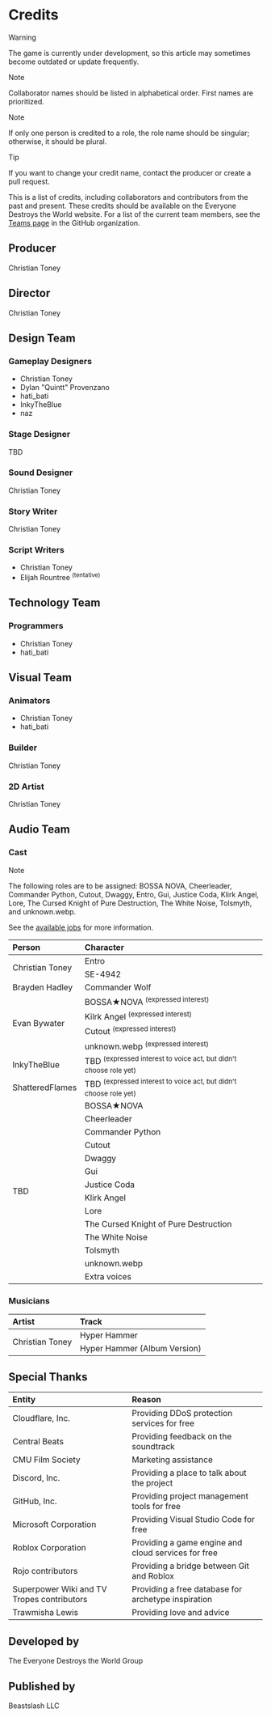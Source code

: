 # Credits
> [!WARNING]
> The game is currently under development, so this article may sometimes become outdated or update frequently.

> [!NOTE]
> Collaborator names should be listed in alphabetical order. First names are prioritized.

> [!NOTE]
> If only one person is credited to a role, the role name should be singular; otherwise, it should be plural.

> [!TIP]
> If you want to change your credit name, contact the producer or create a pull request.

This is a list of credits, including collaborators and contributors from the past and present. These credits should be available on the Everyone Destroys the World website. For a list of the current team members, see the [Teams page](https://github.com/orgs/EveryoneDestroysTheWorld/teams) in the GitHub organization.

## Producer
Christian Toney

## Director
Christian Toney

## Design Team
### Gameplay Designers
* Christian Toney
* Dylan "Quintt" Provenzano
* hati_bati
* InkyTheBlue
* naz

### Stage Designer
TBD

### Sound Designer
Christian Toney

### Story Writer
Christian Toney

### Script Writers
* Christian Toney
* Elijah Rountree <sup>(tentative)</sup>

## Technology Team
### Programmers
* Christian Toney
* hati_bati

## Visual Team
### Animators
* Christian Toney
* hati_bati

### Builder
Christian Toney

### 2D Artist
Christian Toney

## Audio Team
### Cast
> [!NOTE]
> The following roles are to be assigned: BOSSA NOVA, Cheerleader, Commander Python, Cutout, Dwaggy, Entro, Gui, Justice Coda, Klirk Angel, Lore, The Cursed Knight of Pure Destruction, The White Noise, Tolsmyth, and unknown.webp.
>
> See the [available jobs](https://github.com/EveryoneDestroysTheWorld/jobs/issues) for more information.

<table>
  <thead>
    <tr>
      <th align="left">Person</th>
      <th align="left">Character</th>
    </tr>
  </thead>
  <tbody>
    <tr>
      <td rowspan="2">Christian Toney</td>
      <td>Entro</td>
    </tr>
    <tr>
      <td>
        SE-4942
      </td>
    </tr>
    <tr>
      <td>Brayden Hadley</td>
      <td>Commander Wolf</td>
    </tr>
    <tr>
      <td rowspan="4">Evan Bywater</td>
      <td>
        BOSSA★NOVA <sup>(expressed interest)</sup>
      </td>
    </tr>
    <tr>
      <td>
        Kilrk Angel <sup>(expressed interest)</sup>
      </td>
    </tr>
    <tr>
      <td>
        Cutout <sup>(expressed interest)</sup>
      </td>
    </tr>
    <tr>
      <td>
        unknown.webp <sup>(expressed interest)</sup>
      </td>
    </tr>
    <tr>
      <td>InkyTheBlue</td>
      <td>TBD <sup>(expressed interest to voice act, but didn't choose role yet)</sup></td>
    </tr>
    <tr>
      <td>ShatteredFlames</td>
      <td>TBD <sup>(expressed interest to voice act, but didn't choose role yet)</sup></td>
    </tr>
    <tr>
      <td rowspan="14">TBD</td>
      <td>BOSSA★NOVA</td>
    </tr>
    <tr>
      <td>
        Cheerleader
      </td>
    </tr>
    <tr>
      <td>
        Commander Python
      </td>
    </tr>
    <tr>
      <td>
        Cutout
      </td>
    </tr>
    <tr>
      <td>
        Dwaggy
      </td>
    </tr>
    <tr>
      <td>
        Gui
      </td>
    </tr>
    <tr>
      <td>
        Justice Coda
      </td>
    </tr>
    <tr>
      <td>
        Klirk Angel
      </td>
    </tr>
    <tr>
      <td>
        Lore
      </td>
    </tr>
    <tr>
      <td>
        The Cursed Knight of Pure Destruction
      </td>
    </tr>
    <tr>
      <td>
        The White Noise
      </td>
    </tr>
    <tr>
      <td>
        Tolsmyth
      </td>
    </tr>
    <tr>
      <td>
        unknown.webp
      </td>
    </tr>
    <tr>
      <td>
        Extra voices
      </td>
    </tr>
  </tbody>
</table>

### Musicians
<table>
  <thead>
    <tr>
      <th align="left">Artist</th>
      <th align="left">Track</th>
    </tr>
  </thead>
  <tbody>
    <tr>
      <td rowspan="2">Christian Toney</td>
      <td>Hyper Hammer</td>
    </tr>
    <tr>
      <td>Hyper Hammer (Album Version)</td>
    </tr>
    <tr>
    </tr>
  </tbody>
</table>

## Special Thanks
<table>
  <thead>
    <tr>
      <th align="left">Entity</th>
      <th align="left">Reason</th>
    </tr>
  </thead>
  <tbody>
    <tr>
      <td>Cloudflare, Inc.</td>
      <td>Providing DDoS protection services for free</td>
    </tr>
    <tr>
      <td>Central Beats</td>
      <td>Providing feedback on the soundtrack</td>
    </tr>
    <tr>
      <td>CMU Film Society</td>
      <td>Marketing assistance</td>
    </tr>
    <tr>
      <td>Discord, Inc.</td>
      <td>Providing a place to talk about the project</td>
    </tr>
    <tr>
      <td>GitHub, Inc.</td>
      <td>Providing project management tools for free</td>
    </tr>
    <tr>
      <td>Microsoft Corporation</td>
      <td>Providing Visual Studio Code for free</td>
    </tr>
    <tr>
      <td>Roblox Corporation</td>
      <td>Providing a game engine and cloud services for free</td>
    </tr>
    <tr>
      <td>Rojo contributors</td>
      <td>Providing a bridge between Git and Roblox</td>
    </tr>
    <tr>
      <td>Superpower Wiki and TV Tropes contributors</td>
      <td>Providing a free database for archetype inspiration</td>
    </tr>
    <tr>
      <td>Trawmisha Lewis</td>
      <td>Providing love and advice</td>
    </tr>
  </tbody>
</table>

## Developed by
The Everyone Destroys the World Group

## Published by
Beastslash LLC
